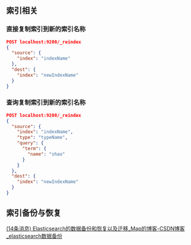 ## 索引相关



### 直接复制索引到新的索引名称



```json
POST localhost:9200/_reindex
{
  "source": {
    "index": "indexName"
  },
  "dest": {
    "index": "newIndexName"
  }
}
```



### 查询复制索引到新的索引名称



```json
POST localhost:9200/_reindex
{
  "source": {
    "index": "indexName",
    "type": "typeName",
    "query": {
      "term": {
        "name": "shao"
      }
    }
  },
  "dest": {
    "index": "newIndexName"
  }
}
```



## 索引备份与恢复

[(14条消息) Elasticsearch的数据备份和恢复以及迁移_Map的博客-CSDN博客_elasticsearch数据备份](https://blog.csdn.net/finghting321/article/details/105822365?spm=1001.2101.3001.6661.1&utm_medium=distribute.pc_relevant_t0.none-task-blog-2~default~CTRLIST~default-1.no_search_link&depth_1-utm_source=distribute.pc_relevant_t0.none-task-blog-2~default~CTRLIST~default-1.no_search_link)